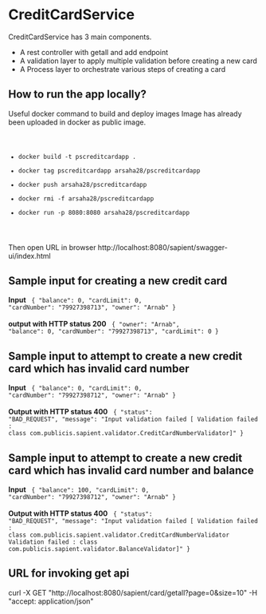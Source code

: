 # CreditCardService
CreditCardService has 3 main components.
 * A rest controller with getall and add endpoint 
 * A validation layer to apply multiple validation before creating a new card 
 * A Process layer to orchestrate various steps of creating a card

## How to run the app locally?
Useful docker command to build and deploy images 
Image has already been uploaded in docker as public image.
<code>
 * docker build -t pscreditcardapp .
 * docker tag pscreditcardapp arsaha28/pscreditcardapp
 * docker push arsaha28/pscreditcardapp
 * docker rmi -f arsaha28/pscreditcardapp
 * docker run -p 8080:8080 arsaha28/pscreditcardapp
</code>
   
Then open URL in browser
http://localhost:8080/sapient/swagger-ui/index.html

## Sample input for creating a new credit card
**Input**
<code>
{
  "balance": 0,
  "cardLimit": 0,
  "cardNumber": "79927398713",
  "owner": "Arnab"
}
</code>
<br></br>
**output with HTTP status 200**
<code>
{
  "owner": "Arnab",
  "balance": 0,
  "cardNumber": "79927398713",
  "cardLimit": 0
}
</code>

## Sample input to attempt to create a new credit card which has invalid card number
**Input**
<code>
{
  "balance": 0,
  "cardLimit": 0,
  "cardNumber": "79927398712",
  "owner": "Arnab"
}
</code>
<br></br>
**Output with HTTP status 400**
<code>
{
"status": "BAD_REQUEST",
"message": "Input validation failed [ Validation failed : class com.publicis.sapient.validator.CreditCardNumberValidator]"
}
</code>
## Sample input to attempt to create a new credit card which has invalid card number and balance
**Input**
<code>
{
  "balance": 100,
  "cardLimit": 0,
  "cardNumber": "79927398712",
  "owner": "Arnab"
}
</code>
<br></br>
**Output with HTTP status 400**
<code>
{
  "status": "BAD_REQUEST",
  "message": "Input validation failed [ Validation failed : class com.publicis.sapient.validator.CreditCardNumberValidator Validation failed : class com.publicis.sapient.validator.BalanceValidator]"
}
</code>

## URL for invoking get api
curl -X GET "http://localhost:8080/sapient/card/getall?page=0&size=10" -H "accept: application/json"
